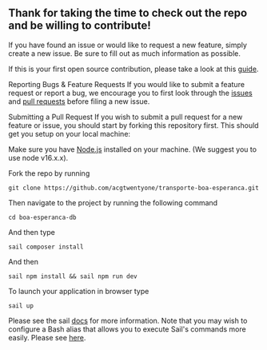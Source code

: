 ## Thank for taking the time to check out the repo and be willing to contribute!

If you have found an issue or would like to request a new feature, simply create a new issue. Be sure to fill out as much information as possible.

If this is your first open source contribution, please take a look at this [guide](https://github.com/freeCodeCamp/how-to-contribute-to-open-source).

Reporting Bugs & Feature Requests If you would like to submit a feature request or report a bug, we encourage you to first look through the [issues](https://github.com/acgtwentyone/boa-esperanca-db/issues) and [pull requests](https://github.com/acgtwentyone/boa-esperanca-db/pulls) before filing a new issue.

Submitting a Pull Request If you wish to submit a pull request for a new feature or issue, you should start by forking this repository first. This should get you setup on your local machine:

Make sure you have [Node.js](https://nodejs.org/en/) installed on your machine. (We suggest you to use node v16.x.x). 

Fork the repo by running 

```
git clone https://github.com/acgtwentyone/transporte-boa-esperanca.git
``` 

Then navigate to the project by running the following command 

```
cd boa-esperanca-db 
```

And then type

```
sail composer install
```

And then 

```
sail npm install && sail npm run dev
```

To launch your application in browser type

```
sail up
```

Please see the sail [docs](https://laravel.com/docs/9.x/sail) for more information. Note that you may wish to configure a Bash alias that allows you to execute Sail's commands more easily. Please see [here](https://laravel.com/docs/9.x/sail#configuring-a-bash-alias).

